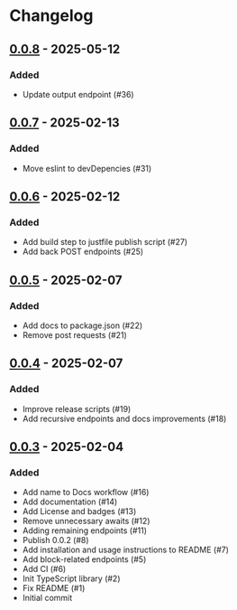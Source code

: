 Changelog
=========

[0.0.8](https://github.com/raphjaph/ordapi/releases/tag/0.0.8) - 2025-05-12
---------------------------------------------------------------------------

### Added
- Update output endpoint (#36)

[0.0.7](https://github.com/raphjaph/ordapi/releases/tag/0.0.7) - 2025-02-13
---------------------------------------------------------------------------

### Added
- Move eslint to devDepencies (#31)

[0.0.6](https://github.com/raphjaph/ordapi/releases/tag/0.0.6) - 2025-02-12
---------------------------------------------------------------------------

### Added
- Add build step to justfile publish script (#27)
- Add back POST endpoints (#25)

[0.0.5](https://github.com/raphjaph/ordapi/releases/tag/0.0.5) - 2025-02-07
---------------------------------------------------------------------------

### Added
- Add docs to package.json (#22)
- Remove post requests (#21)

[0.0.4](https://github.com/raphjaph/ordapi/releases/tag/0.0.4) - 2025-02-07
---------------------------------------------------------------------------

### Added
- Improve release scripts (#19)
- Add recursive endpoints and docs improvements (#18)

[0.0.3](https://github.com/raphjaph/ordapi/releases/tag/0.0.3) - 2025-02-04
---------------------------------------------------------------------------

### Added
- Add name to Docs workflow (#16)
- Add documentation (#14)
- Add License and badges (#13)
- Remove unnecessary awaits (#12)
- Adding remaining endpoints (#11)
- Publish 0.0.2 (#8)
- Add installation and usage instructions to README (#7)
- Add block-related endpoints (#5)
- Add CI (#6)
- Init TypeScript library (#2)
- Fix README (#1)
- Initial commit
